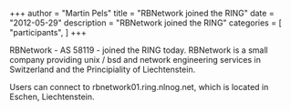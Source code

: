 +++
author = "Martin Pels"
title = "RBNetwork joined the RING"
date = "2012-05-29"
description = "RBNetwork joined the RING"
categories = [
    "participants",
]
+++

RBNetwork - AS 58119 - joined the RING today. RBNetwork is a small company providing unix / bsd and network engineering services in Switzerland and the Principiality of Liechtenstein.

Users can connect to rbnetwork01.ring.nlnog.net, which is located in Eschen, Liechtenstein.

